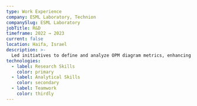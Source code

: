 ```yaml
---
type: Work Experience
company: ESML Laboratory, Technion
companySlug: ESML Laboratory
jobTitle: R&D
timeframe: 2022 → 2023
current: false
location: Haifa, Israel
description: >-
  Led initiatives to define and analyze OPM diagram metrics, enhancing diagram efficiency and user comprehension.
technologies:
  - label: Research Skills
    color: primary
  - label: Analytical Skills
    color: secondary
  - label: Teamwork
    color: thirdly
---
```

